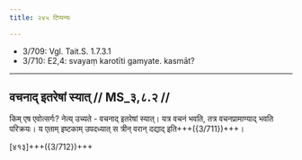 ```yaml
---
title: २४५ टिप्पन्यः

---
```

- 3/709: Vgl. Tait.S. 1.7.3.1
- 3/710: E2,4: svayaṃ karotīti gamyate. kasmāt?

____________________________________________


## वचनाद् इतरेषां स्यात् // MS_३,८.२ //

किम् एष एवोत्सर्गः? नेत्य् उच्यते - वचनाद् इतरेषां स्यात्। यत्र वचनं भवति, तत्र वचनप्रामाण्याद् भवति परिक्रयः। य एताम् इष्टकाम् उपदध्यात् स त्रीन् वरान् दद्याद् इति+++({3/711})+++।

[४१३]+++({3/712})+++
